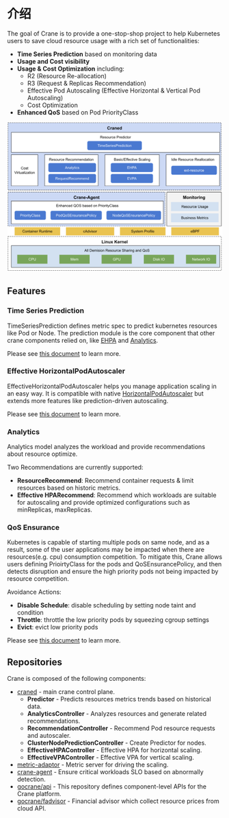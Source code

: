 # 介绍

The goal of Crane is to provide a one-stop-shop project to help Kubernetes users to save cloud resource usage with a rich set of functionalities:

- **Time Series Prediction** based on monitoring data
- **Usage and Cost visibility**
- **Usage & Cost Optimization** including:
  - R2 (Resource Re-allocation)
  - R3 (Request & Replicas Recommendation)
  - Effective Pod Autoscaling (Effective Horizontal & Vertical Pod Autoscaling)
  - Cost Optimization
- **Enhanced QoS** based on Pod PriorityClass

![Crane Overview](images/crane-overview.png)

## Features
### Time Series Prediction

TimeSeriesPrediction defines metric spec to predict kubernetes resources like Pod or Node.
The prediction module is the core component that other crane components relied on, like [EHPA](#effective-horizontalpodautoscaler) and [Analytics](#analytics).

Please see [this document](tutorials/using-time-series-prediction.md) to learn more.

### Effective HorizontalPodAutoscaler

EffectiveHorizontalPodAutoscaler helps you manage application scaling in an easy way. It is compatible with native [HorizontalPodAutoscaler](https://kubernetes.io/docs/tasks/run-application/horizontal-pod-autoscale/) but extends more features like prediction-driven autoscaling.

Please see [this document](tutorials/using-effective-hpa-to-scaling-with-effectiveness.md) to learn more.

### Analytics

Analytics model analyzes the workload and provide recommendations about resource optimize.

Two Recommendations are currently supported:

- **ResourceRecommend**: Recommend container requests & limit resources based on historic metrics.
- **Effective HPARecommend**: Recommend which workloads are suitable for autoscaling and provide optimized configurations such as minReplicas, maxReplicas.

### QoS Ensurance
Kubernetes is capable of starting multiple pods on same node, and as a result, some of the user applications may be impacted when there are resources(e.g. cpu) consumption competition. To mitigate this, Crane allows users defining PrioirtyClass for the pods and QoSEnsurancePolicy, and then detects disruption and ensure the high priority pods not being impacted by resource competition.

Avoidance Actions:

- **Disable Schedule**: disable scheduling by setting node taint and condition
- **Throttle**: throttle the low priority pods by squeezing cgroup settings
- **Evict**: evict low priority pods

Please see [this document](tutorials/using-qos-ensurance.md) to learn more.

## Repositories

Crane is composed of the following components:

- [craned](https://github.com/gocrane/crane/tree/main/cmd/craned) - main crane control plane.
    - **Predictor** - Predicts resources metrics trends based on historical data.
    - **AnalyticsController** - Analyzes resources and generate related recommendations.
    - **RecommendationController** - Recommend Pod resource requests and autoscaler.
    - **ClusterNodePredictionController** - Create Predictor for nodes.
    - **EffectiveHPAController** - Effective HPA for horizontal scaling.
    - **EffectiveVPAController** - Effective VPA for vertical scaling.
- [metric-adaptor](https://github.com/gocrane/crane/tree/main/cmd/metric-adapter) - Metric server for driving the scaling.
- [crane-agent](https://github.com/gocrane/crane/tree/main/cmd/crane-agent) - Ensure critical workloads SLO based on abnormally detection.
- [gocrane/api](https://github.com/gocrane/api) - This repository defines component-level APIs for the Crane platform.
- [gocrane/fadvisor](https://github.com/gocrane/fadvisor) - Financial advisor which collect resource prices from cloud API.

